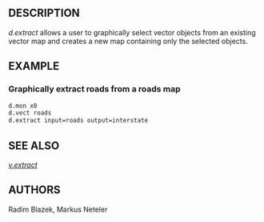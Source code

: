 ## DESCRIPTION

*d.extract* allows a user to graphically select vector objects from an
existing vector map and creates a new map containing only the selected
objects.

## EXAMPLE

### Graphically extract roads from a roads map

```bash
d.mon x0
d.vect roads
d.extract input=roads output=interstate
```

## SEE ALSO

*[v.extract](v.extract.md)*

## AUTHORS

Radim Blazek, Markus Neteler
